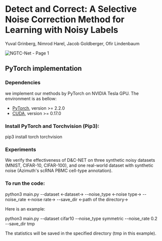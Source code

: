 # Detect and Correct: A Selective Noise Correction Method for Learning with Noisy Labels

Yuval Grinberg, Nimrod Harel, Jacob Goldberger, Ofir Lindenbaum

![NGTC-Net - Page 1](https://github.com/user-attachments/assets/6a50f773-136a-4935-89be-161bbe7f6a4c)

## PyTorch implementation

### Dependencies

we implement our methods by PyTorch on NVIDIA Tesla GPU. The environment is as bellow:

- [PyTorch](https://PyTorch.org/), version >= 2.2.0
- [CUDA](https://developer.nvidia.com/cuda-downloads), version >= 0.17.0


### Install PyTorch and Torchvision (Pip3):

pip3 install torch torchvision

### Experiments

We verify the effectiveness of D&C-NET on three synthetic noisy datasets (MNIST, CIFAR-10, CIFAR-100), and one real-world dataset with synthetic noise (Azimuth's scRNA PBMC cell-type annotation).


### To run the code:


python3 main.py --dataset &lt;-dataset-&gt;  --noise_type  &lt;-noise type-&gt; --noise_rate &lt;-noise rate-&gt; --save_dir &lt;-path of the directory-&gt;


Here is an example: 

python3 main.py --dataset cifar10 --noise_type symmetric --noise_rate 0.2 --save_dir tmp


The statistics will be saved in the specified directory (tmp in this example). 
